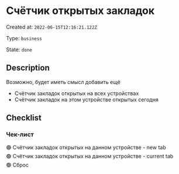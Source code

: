 # Счётчик открытых закладок

Created at: `2022-06-15T12:16:21.122Z`

Type: `business`

State: `done`

## Description
Возможно, будет иметь смысл добавить ещё

- Счётчик закладок открытых на всех устройствах
- Счётчик закладок на этом устройстве открытых сегодня

## Checklist
### Чек-лист
🟢 Счётчик закладок открытых на данном устройстве - new tab\
🟢 Счётчик закладок открытых на данном устройстве - current tab\
🟢 Сброс
